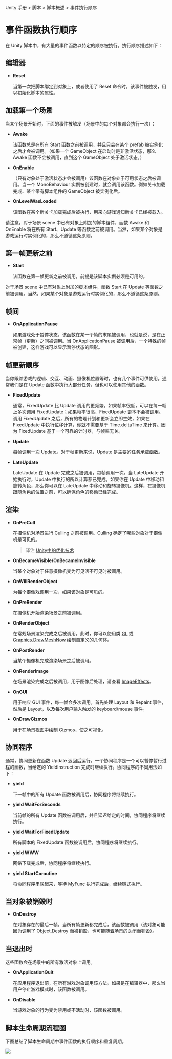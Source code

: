 <!-- Unity Manual > Scripting > Scripting Overview > Execution Order of Event Functions -->

Unity 手册 > 脚本 > 脚本概述 > 事件执行顺序

<!-- # Execution Order of Event Functions -->
# 事件函数执行顺序

<!-- In Unity scripting, there are a number of event functions that get executed in a predetermined order as a script executes. This execution order is described below: -->
在 Unity 脚本中，有大量的事件函数以特定的顺序被执行。执行顺序描述如下：

<!-- ## Editor -->
## 编辑器

<!-- * **Reset:** Reset is called to initialize the script’s properties when it is first attached to the object and also when the Reset command is used. -->

* **Reset**

    当第一次把脚本绑定到对象上，或者使用了 Reset 命令时，该事件被触发，用以初始化脚本的属性。

<!-- ## First Scene Load -->
## 加载第一个场景

<!-- These functions get called when a scene starts (once for each object in the scene). -->
当某个场景开始时，下面的事件被触发（场景中的每个对象都会执行一次）：

<!-- * **Awake:** This function is always called before any Start functions and also just after a prefab is instantiated. (If a GameObject is inactive during start up Awake is not called until it is made active.)
* **OnEnable:** (only called if the Object is active): This function is called just after the object is enabled. This happens when a MonoBehaviour instance is created, such as when a level is loaded or a GameObject with the script component is instantiated.
* **OnLevelWasLoaded:** This function is executed to inform the game that a new level has been loaded. -->

* **Awake**

    该函数总是在所有 Start 函数之前被调用，并且只会在某个 prefab 被实例化之后才会被调用。（如果一个 GameObject 在启动时是非激活状态，那么 Awake 函数不会被调用，直到这个 GameObject 处于激活状态。）

* **OnEnable**
    
    （只有对象处于激活状态才会被调用）该函数在对象处于可用状态之后被调用。当一个 MonoBehaviour 实例被创建时，就会调用该函数。例如关卡加载完成、某个带有脚本组件的 GameObject 被实例化后。

* **OnLevelWasLoaded**

    该函数在某个新关卡加载完成后被执行，用来向游戏通知新关卡已经被载入。

<!-- Note that for objects added to the scene, the Awake and OnEnable functions for all scripts will be called before Start, Update, etc are called for any of them. Naturally, this cannot be enforced when an object is instantiated during gameplay. -->
请注意，对于场景 scene 中已有对象上附加的脚本组件，函数 Awake 和 OnEnable 将在所有 Start、Update 等函数之前被调用。当然，如果某个对象是游戏运行时实例化的，那么不遵循这条原则。

<!--## Before the first frame update-->
## 第一帧更新之前

<!--* **Start:** Start is called before the first frame update only if the script instance is enabled.-->

* **Start**

    该函数在第一帧更新之前被调用，前提是该脚本实例必须是可用的。

<!--For objects added to the scene, the Start function will be called on all scripts before Update, etc are called for any of them. Naturally, this cannot be enforced when an object is instantiated during gameplay.-->

对于场景 scene 中已有对象上附加的脚本组件，函数 Start 在 Update 等函数之前被调用。当然，如果某个对象是游戏运行时实例化的，那么不遵循这条原则。

<!-- ## In between frames -->
## 帧间

<!-- * **OnApplicationPause:** This is called at the end of the frame where the pause is detected, effectively between the normal frame updates. One extra frame will be issued after OnApplicationPause is called to allow the game to show graphics that indicate the paused state. -->

* **OnApplicationPause**

    如果游戏处于暂停状态，该函数在某一个帧的末尾被调用，也就是说，是在正常帧（更新）之间被调用。当 OnApplicationPause 被调用后，一个特殊的帧被创建，这样游戏可以显示暂停状态的图形。

<!-- ## Update Order -->
## 帧更新顺序

<!-- When you’re keeping track of game logic and interactions, animations, camera positions, etc., there are a few different events you can use. The common pattern is to perform most tasks inside the Update function, but there are also other functions you can use. -->
当你跟踪游戏的逻辑、交互、动画、摄像机位置等时，也有几个事件可供使用。通常我们是在 Update 函数中执行大部分任务，但也可以使用其他的函数。

<!-- * **FixedUpdate:** FixedUpdate is often called more frequently than Update. It can be called multiple times per frame, if the frame rate is low and it may not be called between frames at all if the frame rate is high. All physics calculations and updates occur immediately after FixedUpdate. When applying movement calculations inside FixedUpdate, you do not need to multiply your values by Time.deltaTime. This is because FixedUpdate is called on a reliable timer, independent of the frame rate.
* **Update:** Update is called once per frame. It is the main workhorse function for frame updates.
**LateUpdate:** LateUpdate is called once per frame, after Update has finished. Any calculations that are performed in Update will have completed when LateUpdate begins. A common use for LateUpdate would be a following third-person camera. If you make your character move and turn inside Update, you can perform all camera movement and rotation calculations in LateUpdate. This will ensure that the character has moved completely before the camera tracks its position. -->

* **FixedUpdate**

    通常，FixedUpdate 比 Update 调用的更频繁。如果帧率很低，可以在每一帧上多次调用 FixedUpdate；如果帧率很高，FixedUpdate 更本不会被调用。调用 FixedUpdate 之后，所有的物理计划和更新会立即生效，如果在 FixedUpdate 中执行位移计算，你就不需要基于 Time.deltaTime 来计算。因为 FixedUpdate 基于一个可靠的计时器，与帧率无关。

* **Update**

    每帧调用一次 Update。对于帧更新来说，Update 是主要的任务承载函数。

* **LateUpdate**

    LateUpdate 在 Update 完成之后被调用，每帧调用一次。当 LateUpdate 开始执行时，Update 中执行的所以计算都已完成。如果你在 Update 中移动和旋转角色，那么你可以在 LateUpdate 中移动和旋转摄像机。这样，在摄像机跟随角色的位置之前，可以确保角色的移动已经完成。

<!-- ## Rendering -->
## 渲染

<!-- * **OnPreCull:** Called before the camera culls the scene. Culling determines which objects are visible to the camera. OnPreCull is called just before culling takes place.
* **OnBecameVisible/OnBecameInvisible:** Called when an object becomes visible/invisible to any camera.
* **OnWillRenderObject:** Called once for each camera if the object is visible.
* **OnPreRender:** Called before the camera starts rendering the scene.
* **OnRenderObject:** Called after all regular scene rendering is done. You can use [GL](http://docs.unity3d.com/ScriptReference/GL.html) class or [Graphics.DrawMeshNow](http://docs.unity3d.com/ScriptReference/Graphics.DrawMeshNow.html) to draw custom geometry at this point.
* **OnPostRender:** Called after a camera finishes rendering the scene.
* **OnRenderImage:** Called after scene rendering is complete to allow postprocessing of the image, see [ImageEffects](http://docs.unity3d.com/Manual/comp-ImageEffects.html).
* **OnGUI:** Called multiple times per frame in response to GUI events. The Layout and Repaint events are processed first, followed by a Layout and keyboard/mouse event for each input event.
* **OnDrawGizmos** Used for drawing Gizmos in the scene view for visualisation purposes. -->

* **OnPreCull**

    在摄像机对场景进行 Culling 之前被调用。Culling 确定了哪些对象对于摄像机是可见的。
    
    > 译注 [Unity中的优化技术](http://blog.csdn.net/candycat1992/article/details/42127811)

* **OnBecameVisible/OnBecameInvisible**

    当某个对象对于任意摄像机变为可见活不可见时被调用。

* **OnWillRenderObject**

    为每个摄像戏调用一次，如果该对象是可见的。

* **OnPreRender**

    在摄像机开始渲染场景之前被调用。
    
* **OnRenderObject**

    在常规场景渲染完成之后被调用。此时，你可以使用类 [GL](http://docs.unity3d.com/ScriptReference/GL.html) 或 [Graphics.DrawMeshNow](http://docs.unity3d.com/ScriptReference/Graphics.DrawMeshNow.html) 绘制自定义的几何体。

* **OnPostRender**

    当某个摄像机完成渲染场景之后被调用。

* **OnRenderImage** 

    在场景渲染完成之后被调用，用于图像后处理，请查看 [ImageEffects](http://docs.unity3d.com/Manual/comp-ImageEffects.html)。

* **OnGUI**

    用于响应 GUI 事件，每一帧会多次调用。首先处理 Layout 和 Repaint 事件，然后是 Layout，以及每次用户输入触发的 keyboard/mouse 事件。
    
* **OnDrawGizmos**

    用于在场景视图中绘制 Gizmos，使之可视化。

<!-- ## Coroutines -->
## 协同程序

<!-- Normal coroutine updates are run after the Update function returns. A coroutine is a function that can suspend its execution (yield) until the given YieldInstruction finishes. Different uses of Coroutines: -->
通常，协同更新在函数 Update 返回后运行。一个协同程序是一个可以暂停暂行过程的函数，当给定的 YieldInstruction 完成时继续执行。协同程序的不同用法如下：

<!-- * **yield** The coroutine will continue after all Update functions have been called on the next frame.
* **yield WaitForSeconds** Continue after a specified time delay, after all Update functions have been called for the frame
* **yield WaitForFixedUpdate** Continue after all FixedUpdate has been called on all scripts
* **yield WWW** Continue after a WWW download has completed.
* **yield StartCoroutine** Chains the coroutine, and will wait for the MyFunc coroutine to complete first. -->

* **yield**

    下一帧中的所有 Update 函数被调用后，协同程序将继续执行。

* **yield WaitForSeconds**

    当前帧的所有 Update 函数被调用后，并且延迟给定的时间，协同程序将继续执行。

* **yield WaitForFixedUpdate**

    所有脚本的 FixedUpdate 函数被调用后，协同程序将继续执行。

* **yield WWW**

    网络下载完成后，协同程序将继续执行。

* **yield StartCoroutine**

    将协同程序串联起来，等待 MyFunc 执行完成后，继续链式执行。

<!-- ## When the Object is Destroyed -->
## 当对象被销毁时

<!-- * **OnDestroy:** This function is called after all frame updates for the last frame of the object’s existence (the object might be destroyed in response to Object.Destroy or at the closure of a scene). -->

* **OnDestroy**

    在对象存在的最后一帧，当所有帧更新都完成后，该函数被调用（该对象可能因为调用了 Object.Destroy 而被销毁，也可能随着场景的关闭而销毁）。


<!-- ## When Quitting -->
## 当退出时

<!-- These functions get called on all the active objects in your scene: -->
这些函数会在场景中的所有激活对象上调用。

<!-- * **OnApplicationQuit:** This function is called on all game objects before the application is quit. In the editor it is called when the user stops playmode.
* **OnDisable:** This function is called when the behaviour becomes disabled or inactive. -->

* **OnApplicationQuit**

    在应用程序退出前，在所有游戏对象调用该方法。如果是在编辑器中，那么当用户停止游戏模式时，该函数被调用。

* **OnDisable**

    当游戏对象的行为变为禁用或不活动时，该函数被调用。


<!-- ## Script Lifecycle Flowchart -->
## 脚本生命周期流程图

<!-- The following diagram summarises the ordering and repetition of event functions during a script’s lifetime. -->
下图总结了脚本生命周期中事件函数的执行顺序和重复周期。

![](http://docs.unity3d.com/540/Documentation/uploads/Main/monobehaviour_flowchart.svg)